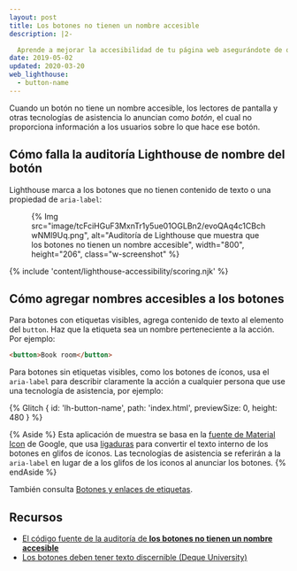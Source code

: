 ```yaml
---
layout: post
title: Los botones no tienen un nombre accesible
description: |2-

  Aprende a mejorar la accesibilidad de tu página web asegurándote de que todos los botones tienen nombres a los que pueden acceder los usuarios de tecnología de asistencia.
date: 2019-05-02
updated: 2020-03-20
web_lighthouse:
  - button-name
---
```


Cuando un botón no tiene un nombre accesible, los lectores de pantalla y otras tecnologías de asistencia lo anuncian como *botón*, el cual no proporciona información a los usuarios sobre lo que hace ese botón.

## Cómo falla la auditoría Lighthouse de nombre del botón

Lighthouse marca a los botones que no tienen contenido de texto o una propiedad de `aria-label`:

<figure class="w-figure">{% Img src="image/tcFciHGuF3MxnTr1y5ue01OGLBn2/evoQAq4c1CBchwNMl9Uq.png", alt="Auditoría de Lighthouse que muestra que los botones no tienen un nombre accesible", width="800", height="206", class="w-screenshot" %}</figure>

{% include 'content/lighthouse-accessibility/scoring.njk' %}

## Cómo agregar nombres accesibles a los botones

Para botones con etiquetas visibles, agrega contenido de texto al elemento del `button`. Haz que la etiqueta sea un nombre perteneciente a la acción. Por ejemplo:

```html
<button>Book room</button>
```

Para botones sin etiquetas visibles, como los botones de íconos, usa el `aria-label` para describir claramente la acción a cualquier persona que use una tecnología de asistencia, por ejemplo:

{% Glitch { id: 'lh-button-name', path: 'index.html', previewSize: 0, height: 480 } %}

{% Aside %} Esta aplicación de muestra se basa en la [fuente de Material Icon](https://google.github.io/material-design-icons/) de Google, que usa [ligaduras](https://alistapart.com/article/the-era-of-symbol-fonts/) para convertir el texto interno de los botones en glifos de íconos. Las tecnologías de asistencia se referirán a la `aria-label` en lugar de a los glifos de los iconos al anunciar los botones. {% endAside %}

También consulta [Botones y enlaces de etiquetas](/labels-and-text-alternatives#label-buttons-and-links).

## Recursos

- [El código fuente de la auditoría de **los botones no tienen un nombre accesible**](https://github.com/GoogleChrome/lighthouse/blob/master/lighthouse-core/audits/accessibility/button-name.js)
- [Los botones deben tener texto discernible (Deque University)](https://dequeuniversity.com/rules/axe/3.3/button-name)
